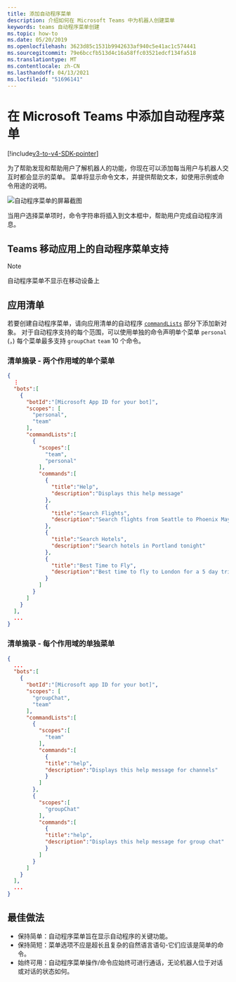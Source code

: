 ```yaml
---
title: 添加自动程序菜单
description: 介绍如何在 Microsoft Teams 中为机器人创建菜单
keywords: teams 自动程序菜单创建
ms.topic: how-to
ms.date: 05/20/2019
ms.openlocfilehash: 3623d85c1531b9942633af940c5e41ac1c574441
ms.sourcegitcommit: 79e6bccfb513d4c16a58ffc03521edcf134fa518
ms.translationtype: MT
ms.contentlocale: zh-CN
ms.lasthandoff: 04/13/2021
ms.locfileid: "51696141"
---
```

# <a name="add-a-bot-menu-in-microsoft-teams"></a>在 Microsoft Teams 中添加自动程序菜单

[!include[v3-to-v4-SDK-pointer](~/includes/v3-to-v4-pointer-bots.md)]

为了帮助发现和帮助用户了解机器人的功能，你现在可以添加每当用户与机器人交互时都会显示的菜单。 菜单将显示命令文本，并提供帮助文本，如使用示例或命令用途的说明。

![自动程序菜单的屏幕截图](~/assets/images/bots/bot-menus-bot-menu-sample.png)

当用户选择菜单项时，命令字符串将插入到文本框中，帮助用户完成自动程序消息。

## <a name="bot-menu-support-on-teams-mobile-app"></a>Teams 移动应用上的自动程序菜单支持
> [!NOTE] 
> 自动程序菜单不显示在移动设备上

## <a name="app-manifest"></a>应用清单

若要创建自动程序菜单，请向应用清单的自动程序 [`commandLists`](~/resources/schema/manifest-schema.md#botscommandlists) 部分下添加新对象。 对于自动程序支持的每个范围，可以使用单独的命令声明单个菜单 `personal` (，) 每个菜单最多支持 `groupChat` `team` 10 个命令。

### <a name="manifest-excerpt---single-menu-for-both-scopes"></a>清单摘录 - 两个作用域的单个菜单

```json
{
  ⋮
  "bots":[
    {
      "botId":"[Microsoft App ID for your bot]",
      "scopes": [
        "personal",
        "team"
      ],
      "commandLists":[
        {
          "scopes":[
            "team",
            "personal"
          ],
          "commands":[
            {
              "title":"Help",
              "description":"Displays this help message"
            },
            {
              "title":"Search Flights",
              "description":"Search flights from Seattle to Phoenix May 2-5 departing after 3pm"
            },
            {
              "title":"Search Hotels",
              "description":"Search hotels in Portland tonight"
            },
            {
              "title":"Best Time to Fly",
              "description":"Best time to fly to London for a 5 day trip this summer"
            }
          ]
        }
      ]
    }
  ],
  ...
}
```

### <a name="manifest-excerpt---separate-menu-per-scope"></a>清单摘录 - 每个作用域的单独菜单

```json
{
  ...
  "bots":[
    {
      "botId":"[Microsoft app ID for your bot]",
      "scopes": [
        "groupChat",
        "team"
      ],
      "commandLists":[
        {
          "scopes":[
            "team"
          ],
          "commands":[
            {
            "title":"help",
            "description":"Displays this help message for channels"
            }
          ]
        },
        {
          "scopes":[
            "groupChat"
          ],
          "commands":[
            {
            "title":"help",
            "description":"Displays this help message for group chat"
            }
          ]
        }
      ]
    }
  ],
  ...
}
```

## <a name="best-practices"></a>最佳做法

* 保持简单：自动程序菜单旨在显示自动程序的关键功能。
* 保持简短：菜单选项不应是超长且复杂的自然语言语句-它们应该是简单的命令。
* 始终可用：自动程序菜单操作/命令应始终可进行通话，无论机器人位于对话或对话的状态如何。

